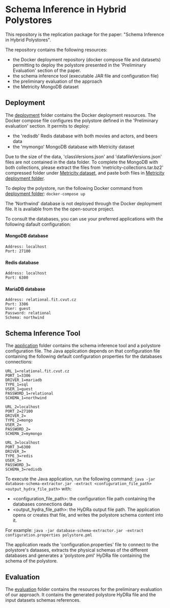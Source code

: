 # Schema Inference in Hybrid Polystores
This repository is the replication package for the paper: "Schema Inference in Hybrid Polystores".

The repository contains the following resources:
- the Docker deployment repository (docker compose file and datasets) permitting to deploy the polystore presented in the 'Preliminary Evaluation' section of the paper.
- the schema inference tool (executable JAR file and configuration file)
- the preliminary evaluation of the approach
- the Metricity MongoDB dataset

## Deployment
The [deployment](deployment/) folder contains the Docker deployment resources. The Docker compose file configures the polystore defined in the 'Preliminary evaluation' section. It permits to deploy:
- the 'redisdb' Redis database with both movies and actors, and beers data
- the 'mymongo' MongoDB database with Metricity dataset

Due to the size of the data, 'classVersions.json' and 'datafileVersions.json' files are not contained in the data folder. To complete the MongoDB with both collections, please extract the files from 'metricity-collections.tar.bz2' compressed folder under [Metricity dataset](datasets/metricity/), and paste both files in [Metricity deployment folder](deployment/data/mongo-seed/metricity-collections/). 

To deploy the polystore, run the following Docker command from [deployment folder](deployment/):
```docker-compose up```

The 'Northwind' database is not deployed through the Docker deployment file. It is available from the the open-source project.

To consult the databases, you can use your preferred applications with the following dafault configuration:
#### MongoDB database
```
Address: localhost
Port: 27100
```
#### Redis database
```
Address: localhost
Port: 6300
```

#### MariaDB database
```
Address: relational.fit.cvut.cz
Port: 3306
User: guest
Password: relational
Schema: northwind
```

## Schema Inference Tool
The [application](application/) folder contains the schema inference tool and a polystore configuration file. The Java application depends on that configuration file containing the following default configuration properties for the databases connections:
```
URL_1=relational.fit.cvut.cz
PORT_1=3306
DRIVER_1=mariadb
TYPE_1=sql
USER_1=guest
PASSWORD_1=relational
SCHEMA_1=northwind

URL_2=localhost
PORT_2=27100
DRIVER_2=
TYPE_2=mongo
USER_2=
PASSWORD_2=
SCHEMA_2=mymongo

URL_3=localhost
PORT_3=6300
DRIVER_3=
TYPE_3=redis
USER_3=
PASSWORD_3=
SCHEMA_3=redisdb
```

To execute the Java application, run the following command:
```java -jar database-schema-extractor.jar -extract <configuration_file_path> <output_hydra_file_path>```
with:
- <configuration_file_path>: the configuration file path containing the databases connections data
- <output_hydra_file_path>: the HyDRa output file path. The application opens or creates that file, and writes the polystore schema content into it.

For example:
```java -jar database-schema-extractor.jar -extract configuration.properties polystore.pml```

The application reads the 'configuration.properties' file to connect to the polystore's dataases, extracts the physical schemas of the different databases and generates a 'polystore.pml' HyDRa file containing the schema of the polystore.

## Evaluation
The [evaluation](evaluation/) folder contains the resources for the preliminary evaluation of our approach. It contains the generated polystore HyDRa file and the input datasets schemas references.
